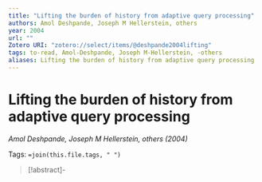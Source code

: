 ```yaml
---
title: "Lifting the burden of history from adaptive query processing"
authors: Amol Deshpande, Joseph M Hellerstein, others
year: 2004
url: ""
Zotero URI: "zotero://select/items/@deshpande2004lifting"
tags: to-read, Amol-Deshpande, Joseph M-Hellerstein, -others
aliases: Lifting the burden of history from adaptive query processing
---
```


# Lifting the burden of history from adaptive query processing  
_Amol Deshpande, Joseph M Hellerstein, others (2004)_

Tags: `=join(this.file.tags, " ")`

> [!abstract]-
> 


